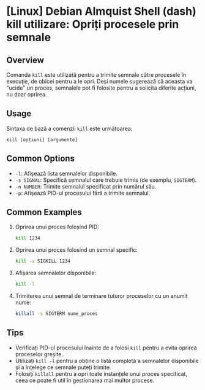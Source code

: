 # [Linux] Debian Almquist Shell (dash) kill utilizare: Opriți procesele prin semnale

## Overview
Comanda `kill` este utilizată pentru a trimite semnale către procesele în execuție, de obicei pentru a le opri. Deși numele sugerează că aceasta va "ucide" un proces, semnalele pot fi folosite pentru a solicita diferite acțiuni, nu doar oprirea.

## Usage
Sintaxa de bază a comenzii `kill` este următoarea:

```
kill [opțiuni] [argumente]
```

## Common Options
- `-l`: Afișează lista semnalelor disponibile.
- `-s SIGNAL`: Specifică semnalul care trebuie trimis (de exemplu, `SIGTERM`).
- `-n NUMBER`: Trimite semnalul specificat prin numărul său.
- `-p`: Afișează PID-ul procesului fără a trimite semnalul.

## Common Examples
1. Oprirea unui proces folosind PID:
   ```bash
   kill 1234
   ```

2. Oprirea unui proces folosind un semnal specific:
   ```bash
   kill -s SIGKILL 1234
   ```

3. Afișarea semnalelor disponibile:
   ```bash
   kill -l
   ```

4. Trimiterea unui semnal de terminare tuturor proceselor cu un anumit nume:
   ```bash
   killall -s SIGTERM nume_proces
   ```

## Tips
- Verificați PID-ul procesului înainte de a folosi `kill` pentru a evita oprirea proceselor greșite.
- Utilizați `kill -l` pentru a obține o listă completă a semnalelor disponibile și a înțelege ce semnale puteți trimite.
- Folosiți `killall` pentru a opri toate instanțele unui proces specificat, ceea ce poate fi util în gestionarea mai multor procese.